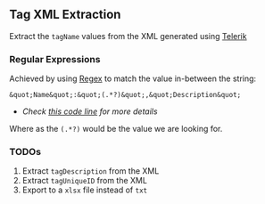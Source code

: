 ## Tag XML Extraction
Extract the `tagName` values from the XML generated using [Telerik](https://www.telerik.com/)

### Regular Expressions
Achieved by using [Regex](https://regexr.com/) to match the value in-between the string:
```
&quot;Name&quot;:&quot;(.*?)&quot;,&quot;Description&quot;
```
- *Check [this code line](https://github.com/Pedro-Rosa-10/tag-xml-extraction/blob/main/mainapp.py#L9) for more details*

Where as the `(.*?)` would be the value we are looking for.

### TODOs
1. Extract `tagDescription` from the XML
2. Extract `tagUniqueID` from the XML
3. Export to a `xlsx` file instead of `txt`

